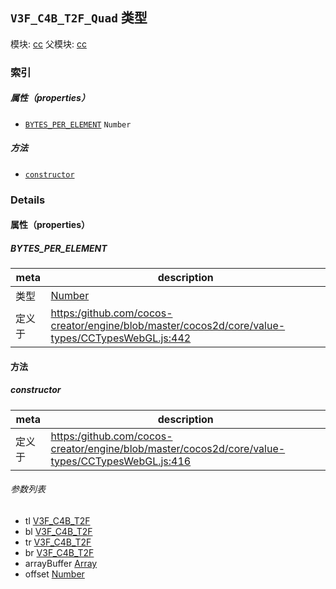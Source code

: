 ## `V3F_C4B_T2F_Quad` 类型



模块: [cc](../modules/cc.md)
父模块: [cc](../modules/cc.md)






### 索引

##### 属性（properties）

  - [`BYTES_PER_ELEMENT`](#bytesperelement) `Number` 



##### 方法

  - [`constructor`](#constructor) 



### Details


#### 属性（properties）


##### BYTES_PER_ELEMENT

> 

| meta | description |
|------|-------------|
| 类型 | <a href="https://developer.mozilla.org/en/JavaScript/Reference/Global_Objects/Number" class="crosslink external" target="_blank">Number</a> |
| 定义于 | [https:/github.com/cocos-creator/engine/blob/master/cocos2d/core/value-types/CCTypesWebGL.js:442](https:/github.com/cocos-creator/engine/blob/master/cocos2d/core/value-types/CCTypesWebGL.js#L442) |






<!-- Method Block -->
#### 方法


##### constructor



| meta | description |
|------|-------------|
| 定义于 | [https:/github.com/cocos-creator/engine/blob/master/cocos2d/core/value-types/CCTypesWebGL.js:416](https:/github.com/cocos-creator/engine/blob/master/cocos2d/core/value-types/CCTypesWebGL.js#L416) |

###### 参数列表
- tl <a href="../classes/V3F_C4B_T2F.html" class="crosslink">V3F_C4B_T2F</a> 
- bl <a href="../classes/V3F_C4B_T2F.html" class="crosslink">V3F_C4B_T2F</a> 
- tr <a href="../classes/V3F_C4B_T2F.html" class="crosslink">V3F_C4B_T2F</a> 
- br <a href="../classes/V3F_C4B_T2F.html" class="crosslink">V3F_C4B_T2F</a> 
- arrayBuffer <a href="https://developer.mozilla.org/en/JavaScript/Reference/Global_Objects/Array" class="crosslink external" target="_blank">Array</a> 
- offset <a href="https://developer.mozilla.org/en/JavaScript/Reference/Global_Objects/Number" class="crosslink external" target="_blank">Number</a> 



